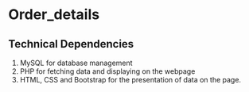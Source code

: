 # Order_details


## Technical Dependencies
1. MySQL for database management
2. PHP for fetching data and displaying on the webpage
3. HTML, CSS and Bootstrap for the presentation of data on the page.
